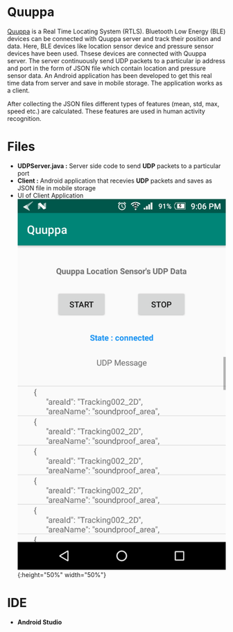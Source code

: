 # Quuppa

[Quuppa](https://quuppa.com/) is a Real Time Locating System (RTLS). Bluetooth Low Energy (BLE) devices can be connected with Quuppa server and track their position and data. Here, BLE devices like location sensor device and pressure sensor devices have been used. Thsese devices are connected with Quuppa server. The server continuously send UDP packets to a particular ip address and port in the form of JSON file which contain location and pressure sensor data. An Android application has been developed to get this real time data from server and save in mobile storage. The application works as a client.

After collecting the JSON files different types of features (mean, std, max, speed etc.) are calculated. These features are used in human activity recognition.


# Files

  - **UDPServer.java :** Server side code to send **UDP** packets to a particular port
  - **Client :** Android application that recevies **UDP** packets and saves as JSON file in mobile storage
  - UI of Client Application
  ![](images/Quuppa.png){:height="50%" width="50%"}
  
# IDE

- **Android Studio**
